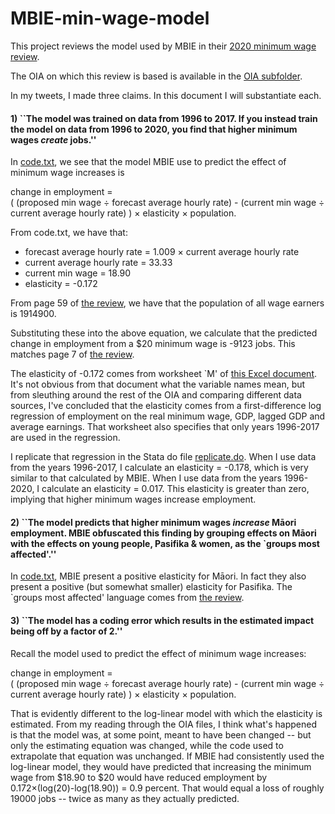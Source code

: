 # MBIE-min-wage-model
This project reviews the model used by MBIE in their [2020 minimum wage review](https://www.mbie.govt.nz/assets/minimum-wage-review-december-2020-redacted.pdf).

The OIA on which this review is based is available in the [OIA subfolder](OIA).

In my tweets, I made three claims. In this document I will substantiate each.

#### 1) ``The model was trained on data from 1996 to 2017. If you instead train the model on data from 1996 to 2020, you find that higher minimum wages *create* jobs.''

In [code.txt](OIA/Code.txt), we see that the model MBIE use to predict the effect of minimum wage increases is


change in employment  =  
(  (proposed min wage ÷ forecast average hourly rate)
            - (current min wage ÷ current average hourly rate)
) ×  elasticity × population.

From code.txt, we have that:
- forecast average hourly rate = 1.009 × current average hourly rate
- current average hourly rate = 33.33
- current min wage = 18.90
- elasticity = -0.172
    
From page 59 of [the review](https://www.mbie.govt.nz/assets/minimum-wage-review-december-2020-redacted.pdf), we have that the population of all wage earners is 1914900.

Substituting these into the above equation, we calculate that the predicted change in employment from a $20 minimum wage is -9123 jobs. This matches page 7 of [the review](https://www.mbie.govt.nz/assets/minimum-wage-review-december-2020-redacted.pdf).

The elasticity of -0.172 comes from worksheet `M' of [this Excel document](https://github.com/wilburtownsend/MBIE-min-wage-model/blob/main/OIA/------'s%20work-13Feb2019.xlsx). It's not obvious from that document what the variable names mean, but from sleuthing around the rest of the OIA and comparing different data sources, I've concluded that the elasticity comes from a first-difference log regression of employment on the real minimum wage, GDP, lagged GDP and average earnings. That worksheet also specifies that only years 1996-2017 are used in the regression.

I replicate that regression in the Stata do file [replicate.do](replicate/replicate.do). When I use data from the years 1996-2017, I calculate an elasticity = -0.178, which is very similar to that calculated by MBIE. When I use data from the years 1996-2020, I calculate an elasticity = 0.017. This elasticity is greater than zero, implying that higher minimum wages increase employment.


#### 2) ``The model predicts that higher minimum wages *increase* Māori employment. MBIE obfuscated this finding by grouping effects on Māori with the effects on young people, Pasifika & women, as the `groups most affected'.''

In [code.txt](OIA/Code.txt), MBIE present a positive elasticity for Māori. In fact they also present a positive (but somewhat smaller) elasticity for Pasifika. The `groups most affected' language comes from [the review](https://www.mbie.govt.nz/assets/minimum-wage-review-december-2020-redacted.pdf).

#### 3) ``The model has a coding error which results in the estimated impact being off by a factor of 2.''

Recall the model used to predict the effect of minimum wage increases:

change in employment  =  
(  (proposed min wage ÷ forecast average hourly rate)
            - (current min wage ÷ current average hourly rate)
) ×  elasticity × population.

That is evidently different to the log-linear model with which the elasticity is estimated. From my reading through the OIA files, I think what's happened is that the model was, at some point, meant to have been changed -- but only the estimating equation was changed, while the code used to extrapolate that equation was unchanged. If MBIE had consistently used the log-linear model, they would have predicted that increasing the minimum wage from $18.90 to $20 would have reduced employment by 0.172×(log(20)-log(18.90)) = 0.9 percent. That would equal a loss of roughly 19000 jobs -- twice as many as they actually predicted.
